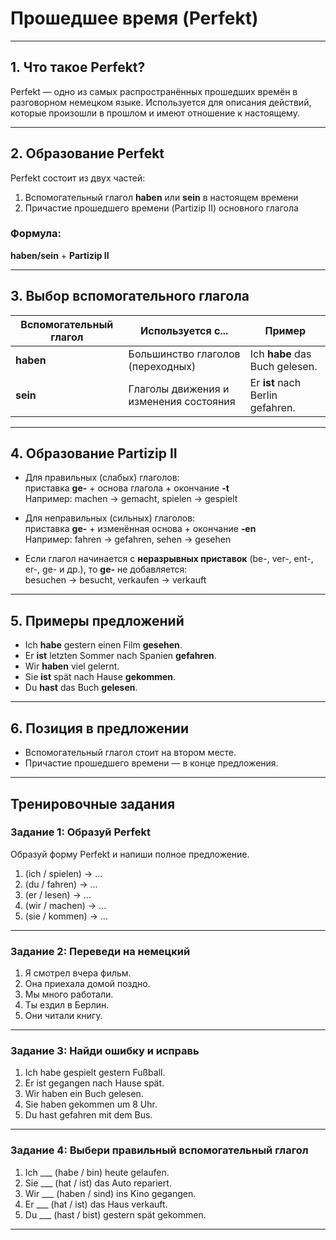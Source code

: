 # Прошедшее время (Perfekt)

---

## 1. Что такое Perfekt?

Perfekt — одно из самых распространённых прошедших времён в разговорном немецком языке. Используется для описания действий, которые произошли в прошлом и имеют отношение к настоящему.

---

## 2. Образование Perfekt

Perfekt состоит из двух частей:

1. Вспомогательный глагол **haben** или **sein** в настоящем времени  
2. Причастие прошедшего времени (Partizip II) основного глагола

### Формула:

**haben/sein** + **Partizip II**

---

## 3. Выбор вспомогательного глагола

| Вспомогательный глагол | Используется с...                    | Пример                       |
|------------------------|-----------------------------------|-----------------------------|
| **haben**              | Большинство глаголов (переходных) | Ich **habe** das Buch gelesen. |
| **sein**               | Глаголы движения и изменения состояния | Er **ist** nach Berlin gefahren. |

---

## 4. Образование Partizip II

- Для правильных (слабых) глаголов:  
  приставка **ge-** + основа глагола + окончание **-t**  
  Например: machen → gemacht, spielen → gespielt

- Для неправильных (сильных) глаголов:  
  приставка **ge-** + изменённая основа + окончание **-en**  
  Например: fahren → gefahren, sehen → gesehen

- Если глагол начинается с **неразрывных приставок** (be-, ver-, ent-, er-, ge- и др.), то **ge-** не добавляется:  
  besuchen → besucht, verkaufen → verkauft

---

## 5. Примеры предложений

- Ich **habe** gestern einen Film **gesehen**.  
- Er **ist** letzten Sommer nach Spanien **gefahren**.  
- Wir **haben** viel gelernt.  
- Sie **ist** spät nach Hause **gekommen**.  
- Du **hast** das Buch **gelesen**.

---

## 6. Позиция в предложении

- Вспомогательный глагол стоит на втором месте.  
- Причастие прошедшего времени — в конце предложения.

---

## Тренировочные задания

### Задание 1: Образуй Perfekt

Образуй форму Perfekt и напиши полное предложение.

1. (ich / spielen) → ...  
2. (du / fahren) → ...  
3. (er / lesen) → ...  
4. (wir / machen) → ...  
5. (sie / kommen) → ...

---

### Задание 2: Переведи на немецкий

1. Я смотрел вчера фильм.  
2. Она приехала домой поздно.  
3. Мы много работали.  
4. Ты ездил в Берлин.  
5. Они читали книгу.

---

### Задание 3: Найди ошибку и исправь

1. Ich habe gespielt gestern Fußball.  
2. Er ist gegangen nach Hause spät.  
3. Wir haben ein Buch gelesen.  
4. Sie haben gekommen um 8 Uhr.  
5. Du hast gefahren mit dem Bus.

---

### Задание 4: Выбери правильный вспомогательный глагол

1. Ich ___ (habe / bin) heute gelaufen.  
2. Sie ___ (hat / ist) das Auto repariert.  
3. Wir ___ (haben / sind) ins Kino gegangen.  
4. Er ___ (hat / ist) das Haus verkauft.  
5. Du ___ (hast / bist) gestern spät gekommen.

---

